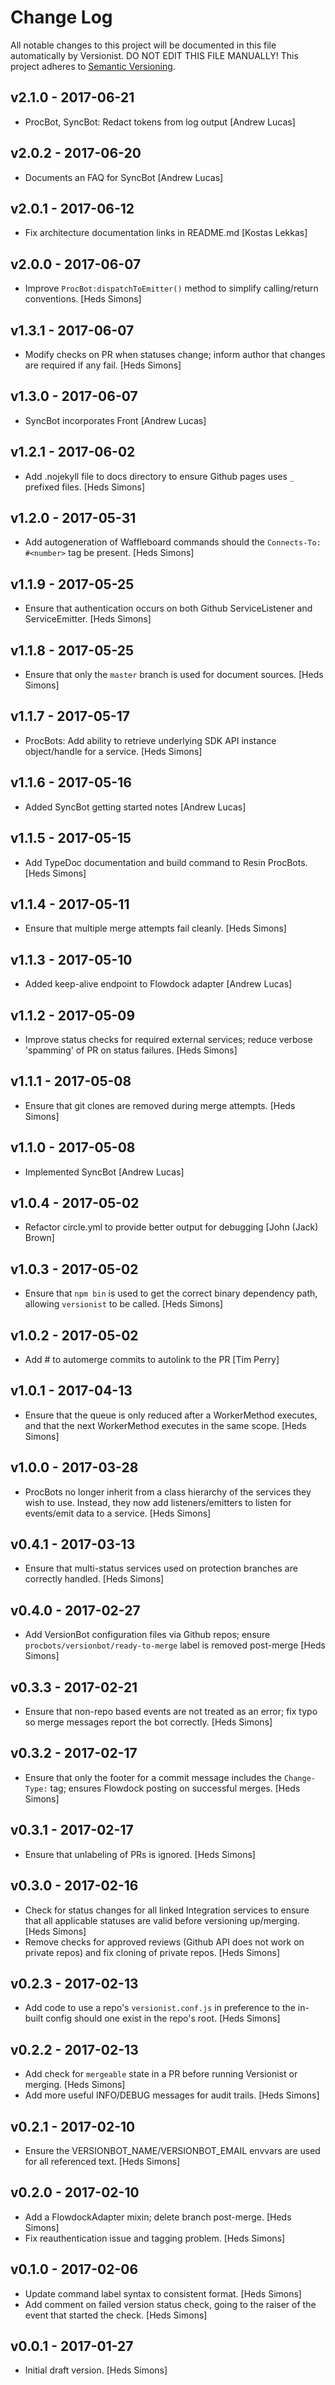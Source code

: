 # Change Log

All notable changes to this project will be documented in this file
automatically by Versionist. DO NOT EDIT THIS FILE MANUALLY!
This project adheres to [Semantic Versioning](http://semver.org/).

## v2.1.0 - 2017-06-21

* ProcBot, SyncBot: Redact tokens from log output [Andrew Lucas]

## v2.0.2 - 2017-06-20

* Documents an FAQ for SyncBot [Andrew Lucas]

## v2.0.1 - 2017-06-12

* Fix architecture documentation links in README.md [Kostas Lekkas]

## v2.0.0 - 2017-06-07

* Improve `ProcBot:dispatchToEmitter()` method to simplify calling/return conventions. [Heds Simons]

## v1.3.1 - 2017-06-07

* Modify checks on PR when statuses change; inform author that changes are required if any fail. [Heds Simons]

## v1.3.0 - 2017-06-07

* SyncBot incorporates Front [Andrew Lucas]

## v1.2.1 - 2017-06-02

* Add .nojekyll file to docs directory to ensure Github pages uses `_` prefixed files. [Heds Simons]

## v1.2.0 - 2017-05-31

* Add autogeneration of Waffleboard commands should the `Connects-To: #<number>` tag be present. [Heds Simons]

## v1.1.9 - 2017-05-25

* Ensure that authentication occurs on both Github ServiceListener and ServiceEmitter. [Heds Simons]

## v1.1.8 - 2017-05-25

* Ensure that only the `master` branch is used for document sources. [Heds Simons]

## v1.1.7 - 2017-05-17

* ProcBots: Add ability to retrieve underlying SDK API instance object/handle for a service. [Heds Simons]

## v1.1.6 - 2017-05-16

* Added SyncBot getting started notes [Andrew Lucas]

## v1.1.5 - 2017-05-15

* Add TypeDoc documentation and build command to Resin ProcBots. [Heds Simons]

## v1.1.4 - 2017-05-11

* Ensure that multiple merge attempts fail cleanly. [Heds Simons]

## v1.1.3 - 2017-05-10

* Added keep-alive endpoint to Flowdock adapter [Andrew Lucas]

## v1.1.2 - 2017-05-09

* Improve status checks for required external services; reduce verbose 'spamming' of PR on status failures. [Heds Simons]

## v1.1.1 - 2017-05-08

* Ensure that git clones are removed during merge attempts. [Heds Simons]

## v1.1.0 - 2017-05-08

* Implemented SyncBot [Andrew Lucas]

## v1.0.4 - 2017-05-02

* Refactor circle.yml to provide better output for debugging [John (Jack) Brown]

## v1.0.3 - 2017-05-02

* Ensure that `npm bin` is used to get the correct binary dependency path, allowing `versionist` to be called. [Heds Simons]

## v1.0.2 - 2017-05-02

* Add # to automerge commits to autolink to the PR [Tim Perry]

## v1.0.1 - 2017-04-13

* Ensure that the queue is only reduced after a WorkerMethod executes, and that the next WorkerMethod executes in the same scope. [Heds Simons]

## v1.0.0 - 2017-03-28

* ProcBots no longer inherit from a class hierarchy of the services they wish to use. Instead, they now add listeners/emitters to listen for events/emit data to a service. [Heds Simons]

## v0.4.1 - 2017-03-13

* Ensure that multi-status services used on protection branches are correctly handled. [Heds Simons]

## v0.4.0 - 2017-02-27

* Add VersionBot configuration files via Github repos; ensure `procbots/versionbot/ready-to-merge` label is removed post-merge [Heds Simons]

## v0.3.3 - 2017-02-21

* Ensure that non-repo based events are not treated as an error; fix typo so merge messages report the bot correctly. [Heds Simons]

## v0.3.2 - 2017-02-17

* Ensure that only the footer for a commit message includes the `Change-Type:` tag; ensures Flowdock posting on successful merges. [Heds Simons]

## v0.3.1 - 2017-02-17

* Ensure that unlabeling of PRs is ignored. [Heds Simons]

## v0.3.0 - 2017-02-16

* Check for status changes for all linked Integration services to ensure that all applicable statuses are valid before versioning up/merging. [Heds Simons]
* Remove checks for approved reviews (Github API does not work on private repos) and fix cloning of private repos. [Heds Simons]

## v0.2.3 - 2017-02-13

* Add code to use a repo's `versionist.conf.js` in preference to the in-built config should one exist in the repo's root. [Heds Simons]

## v0.2.2 - 2017-02-13

* Add check for `mergeable` state in a PR before running Versionist or merging. [Heds Simons]
* Add more useful INFO/DEBUG messages for audit trails. [Heds Simons]

## v0.2.1 - 2017-02-10

* Ensure the VERSIONBOT_NAME/VERSIONBOT_EMAIL envvars are used for all referenced text. [Heds Simons]

## v0.2.0 - 2017-02-10

* Add a FlowdockAdapter mixin; delete branch post-merge. [Heds Simons]
* Fix reauthentication issue and tagging problem. [Heds Simons]

## v0.1.0 - 2017-02-06

* Update command label syntax to consistent format. [Heds Simons]
* Add comment on failed version status check, going to the raiser of the event that started the check. [Heds Simons]

## v0.0.1 - 2017-01-27

* Initial draft version. [Heds Simons]